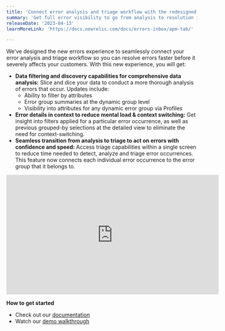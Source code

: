 ```yaml
---
title: 'Connect error analysis and triage workflow with the redesigned errors experience' 
summary: 'Get full error visibility to go from analysis to resolution in a few clicks' 
releaseDate: '2023-04-13' 
learnMoreLink: 'https://docs.newrelic.com/docs/errors-inbox/apm-tab/' 

---
```

We've designed the new errors experience to seamlessly connect your error analysis and triage workflow so you can resolve errors faster before it severely affects your customers. With this new experience, you will get:

* **Data filtering and discovery capabilities for comprehensive data analysis:** Slice and dice your data to conduct a more thorough analysis of errors that occur. Updates include:
  * Ability to filter by attributes
  * Error group summaries at the dynamic group level
  * Visibility into attributes for any dynamic error group via Profiles
* **Error details in context to reduce mental load & context switching:** Get insight into filters applied for a particular error occurrence, as well as previous grouped-by selections at the detailed view to eliminate the need for context-switching.
* **Seamless transition from analysis to triage to act on errors with confidence and speed:** Access triage capabilities within a single screen to reduce time needed to detect, analyze and triage error occurrences. This feature now connects each individual error occurrence to the error group that it belongs to.

<iframe width="560" height="315" src="https://www.youtube.com/watch?v=i5_NVpMA_B8" title="YouTube video player" frameborder="0" allow="accelerometer; autoplay; clipboard-write; encrypted-media; gyroscope; picture-in-picture" allowfullscreen></iframe>

**How to get started**
* Check out our [documentation](https://docs.newrelic.com/docs/errors-inbox/apm-tab/)
*  Watch our [demo walkthrough](https://www.youtube.com/watch?v=i5_NVpMA_B8)


